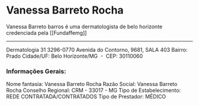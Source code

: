 # Vanessa Barreto Rocha
Vanessa Barreto barros é uma dermatologista de belo horizonte credenciada pela [[Fundaffemg]]

---

Dermatologia
31 3296-0770
Avenida do Contorno, 9681, SALA 403
Bairro: Prado
Cidade/UF: Belo Horizonte/MG  -  CEP: 30110060


### Informações Gerais:
Nome fantasia: Vanessa Barreto Rocha
Razão Social: Vanessa Barreto Rocha
Conselho Regional: CRM - 33017 - MG
Tipo de Estabelecimento: REDE CONTRATADA/CONTRATADOS
Tipo de Prestador: MÉDICO
